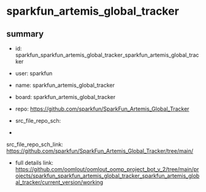 # sparkfun_artemis_global_tracker
 
## summary 
* id: sparkfun_sparkfun_artemis_global_tracker_sparkfun_artemis_global_tracker
* user: sparkfun
* name: sparkfun_artemis_global_tracker
* board: sparkfun_artemis_global_tracker
* repo: https://github.com/sparkfun/SparkFun_Artemis_Global_Tracker



* src_file_repo_sch: 
*
 src_file_repo_sch_link: https://github.com/sparkfun/SparkFun_Artemis_Global_Tracker/tree/main/
* full details link: https://github.com/oomlout/oomlout_oomp_project_bot_v_2/tree/main/projects/sparkfun_sparkfun_artemis_global_tracker_sparkfun_artemis_global_tracker/current_version/working  






